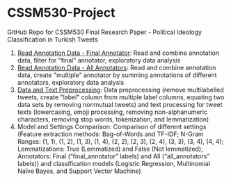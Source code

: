 # CSSM530-Project
GitHub Repo for CSSM530 Final Research Paper - Political Ideology Classification in Turkish Tweets

1. [Read Annotation Data - Final Annotator](https://github.com/melihcanyardi/CSSM530-Project/blob/main/read_annotation_data_final_annotator.ipynb): Read and combine annotation data, filter for "final" annotator, exploratory data analysis
2. [Read Annotation Data - All Annotators](https://github.com/melihcanyardi/CSSM530-Project/blob/main/read_annotation_data_all_annotators.ipynb): Read and combine annotation data, create "multiple" annotator by summing annotations of different annotators, exploratory data analysis
3. [Data and Text Preprocessing](https://github.com/melihcanyardi/CSSM530-Project/blob/main/data_and_text_preprocessing.ipynb): Data preprocessing (remove multilabelled tweets, create "label" column from multiple label columns, equating two data sets by removing nonmutual tweets) and text processing for tweet texts (lowercasing, emoji processing, removing non-alphanumeric characters, removing stop words, tokenization, and lemmatization)
4. Model and Settings Comparison: Comparison of different settings (Feature extraction methods: Bag-of-Words and TF-IDF; N-Gram Ranges: (1, 1), (1, 2), (1, 3), (1, 4), (2, 2), (2, 3), (2, 4), (3, 3), (3, 4), (4, 4); Lemmatizations: True (Lemmatized) and False (Not lemmatized); Annotators: Final (“final_annotator” labels) and All (“all_annotators” labels)) and classification models (Logistic Regression, Multinomial Naïve Bayes, and Support Vector Machine)

